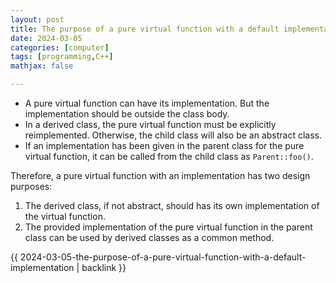 ```yaml
---
layout: post
title: The purpose of a pure virtual function with a default implementation
date: 2024-03-05
categories: [computer]
tags: [programming,C++]
mathjax: false

---
```

-   A pure virtual function can have its implementation. But the implementation should be outside the class body.
-   In a derived class, the pure virtual function must be explicitly reimplemented. Otherwise, the child class will also be an abstract class.
-   If an implementation has been given in the parent class for the pure virtual function, it can be called from the child class as `Parent::foo()`.

Therefore, a pure virtual function with an implementation has two design purposes:

1.  The derived class, if not abstract, should has its own implementation of the virtual function.
2.  The provided implementation of the pure virtual function in the parent class can be used by derived classes as a common method.

{{ 2024-03-05-the-purpose-of-a-pure-virtual-function-with-a-default-implementation | backlink }}
